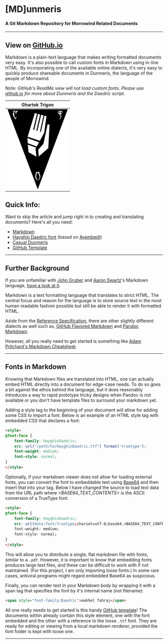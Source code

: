 # [MD]unmeris

#### A Git Markdown Repository for Morrowind Related Documents

---

## View on [GitHub.io](https://mmillar-bolis.github.io/MDunmeris/)

Markdown is a plain-text language that makes writing formatted documents very easy. It's also possible to call custom fonts in Markdown using in-line HTML. By incorporating one of the available online dialects, it's very easy to quickly produce shareable documents in Dunmeris, the language of the people of Morrowind.

Note: *GitHub's ReadMe view will not load custom fonts. Please use* [github.io][1] *for more about Dunmeris and the Daedric script.*

|   Ghartok Trigon   |
|:------------------:|
|![Ghartok Trigon][2]|

[1]: https://mmillar-bolis.github.io/MDunmeris/
[2]: assets/images/symbols/trigon_ghartok-256.png

## Quick Info:

Want to skip the article and jump right in to creating and translating documents? Here's all you need:

- [Markdown][3]
- [Hayghin Daedric font][4] (based on [Ayembedt][5]\)
- [Casual Dunmeris][6]
- [GitHub Template][7]

[3]: https://github.com/adam-p/markdown-here/wiki/Markdown-Cheatsheet
[4]: https://github.com/mmillar-bolis/HayghinDaedricFont/releases/
[5]: https://github.com/georgd/OpenMW-Fonts
[6]: https://casualscrolls.fandom.com/wiki/Dunmeri_language
[7]: https://github.com/mmillar-bolis/MDunmeris/releases/tag/0.0.0.0

---

## Further Background

If you are unfamiliar with [John Gruber][8] and [Aaron Swartz][9]'s Markdown language, [have a look at it][10].

Markdown is a text formatting language that translates to strict HTML. The central focus and reason for the language is to store source text in the most human readable fashion possible but still be able to render it with formatted HTML.

Aside from the [Reference Specification][11], there are other slightly different dialects as well such as, [GitHub Flavored Markdown][12] and [Pandoc Markdown][13].

However, all you really need to get started is something like [Adam Pritchard's Markdown Cheatsheet][14].

[8]: https://daringfireball.net/projects/markdown/
[9]: https://en.wikipedia.org/wiki/Aaron_Swartz
[10]: https://www.markdownguide.org/getting-started/
[11]: https://daringfireball.net/projects/markdown/
[12]: https://github.github.com/gfm/
[13]: https://pandoc.org/MANUAL.html#pandocs-markdown
[14]: https://github.com/adam-p/markdown-here/wiki/Markdown-Cheatsheet

---

## Fonts in Markdown

Knowing that Markdown files are translated into HTML, one can actually embed HTML directly into a document for edge-case needs. To do so goes a bit against the ethos behind the language, but it does reasonably introduces a way to rapid prototype tricky designs when Pandoc is not available or you don't have template files to surround your markdown yet.

Adding a style tag to the beginning of your document will allow for adding some CSS to import a font. Below is an example of an HTML style tag with embedded CSS that declares a font:

```html
<style>
@font-face {
    font-family: HayghinDaedric;
    src: url("/path/to/HayghinDaedric.ttf") format('truetype');
    font-weight: medium;
    font-style: normal;
}
</style>
```

Optionally, if your markdown viewer does not allow for loading external fonts, you can convert the font to embeddable text using [Base64][15] and then insert that into your tag. Below I have changed the source to load text data from the URL path where *<BASE64_TEXT_CONTENTS>* is the ASCII conversion of a TrueType font:

```html
<style>
@font-face {
    font-family: HayghinDaedric;
    src: url(data:font/truetype;charset=utf-8;base64,<BASE64_TEXT_CONTENTS>) format('truetype');
    font-weight: medium;
    font-style: normal;
}
</style>
```

This will allow you to distribute a single, flat markdown file with fonts, similar to a `.pdf`. However, it is important to know that embedding fonts produces large text files, and these can be difficult to work with if not maintained. (For this project, I am only importing *loose* fonts.) In some rare cases, antiviral programs might regard embedded Base64 as suspicious.

Finally, you can render text in your Markdown body by wrapping it with a span tag that specifies the font by it's internal name (not filename):

```html
<span style="font-family:Daedric">makhel fahraj</span>
```

All one really needs to get started is this handy [GitHub template][16]! The documents within already contain this style element, one with the font embedded and the other with a reference to the loose `.ttf` font. They are ready for editing or viewing from a local markdown renderer, provided the font folder is kept with loose one.

[15]: https://en.wikipedia.org/wiki/Base64
[16]: https://github.com/mmillar-bolis/MDunmeris/releases/tag/0.0.0.0

---

